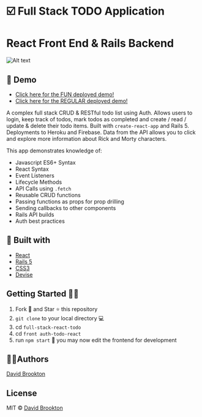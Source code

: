 # ☑️ Full Stack TODO Application

# React Front End & Rails Backend

![Alt text](./screenshot.gif?raw=true "Todo App Screenshot")

## :cowboy_hat_face: Demo

* [Click here for the FUN deployed demo!](https://fun-react-todo-auth.firebaseapp.com)
* [Click here for the REGULAR deployed demo!](https://react-todo-auth.firebaseapp.com)

A complex full stack CRUD & RESTful todo list using Auth. Allows users to login, keep track of todos, mark todos as completed and create / read / update & delete their todo items. Built with `create-react-app` and Rails 5. Deployments to Heroku and Firebase. Data from the API allows you to click and explore more information about Rick and Morty characters.

This app demonstrates knowledge of:

* Javascript ES6+ Syntax
* React Syntax
* Event Listeners
* Lifecycle Methods
* API Calls using `.fetch`
* Reusable CRUD functions
* Passing functions as props for prop drilling
* Sending callbacks to other components
* Rails API builds
* Auth best practices

## 🔧 Built with

* [React](https://reactjs.org)
* [Rails 5](https://rubyonrails.org/)
* [CSS3](https://developer.mozilla.org/en-US/docs/Archive/CSS3)
* [Devise](https://github.com/plataformatec/devise)

## Getting Started :man_astronaut:

1.  Fork 🍴 and Star ⭐️ this repository
2.  `git clone` to your local directory 💻
3.  cd `full-stack-react-todo`
4.  cd `front auth-todo-react`
5.  run `npm start` :tada: you may now edit the frontend for development


## 👨‍💻Authors

[David Brookton](https://davidbrookton.com)

## License

MIT © [David Brookton](https://davidbrookton.com)
